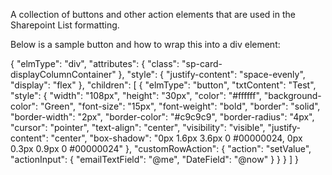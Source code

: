 A collection of buttons and other action elements that are used in the Sharepoint List formatting.


Below is a sample button and how to wrap this into a div element:


{
  "elmType": "div",
  "attributes": {
    "class": "sp-card-displayColumnContainer"
  },
  "style": {
    "justify-content": "space-evenly",
    "display": "flex"
  },
  "children": [
    {
      "elmType": "button",
      "txtContent": "Test",
      "style": {
        "width": "108px",
        "height": "30px",
        "color": "#ffffff",
        "background-color": "Green",
        "font-size": "15px",
        "font-weight": "bold",
        "border": "solid",
        "border-width": "2px",
        "border-color": "#c9c9c9",
        "border-radius": "4px",
        "cursor": "pointer",
        "text-align": "center",
        "visibility": "visible",
        "justify-content": "center",
        "box-shadow": "0px 1.6px 3.6px 0 #00000024, 0px 0.3px 0.9px 0 #00000024"
      },
    "customRowAction": {
      "action": "setValue",
      "actionInput": {
        "emailTextField": "@me",
        "DateField": "@now"
        }
      }
    }
  ]
}
